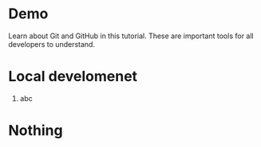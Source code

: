 # Demo
Learn about Git and GitHub in this tutorial.
These are important tools for all developers to understand. 

# Local develomenet

1. abc

# Nothing